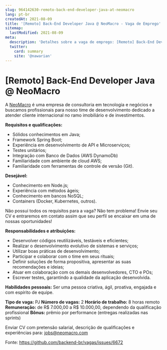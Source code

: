 ```yaml
---
slug: 964142630-remoto-back-end-developer-java-at-neomacro
lang: pt-br
createdAt: 2021-08-09
title: '[Remoto] Back-End Developer Java @ NeoMacro - Vaga de Emprego'
sitemap:
  lastModified: 2021-08-09
meta:
  description: 'Detalhes sobre a vaga de emprego: [Remoto] Back-End Developer Java @ NeoMacro'
  twitter:
    card: summary
    site: '@nawarian'
---
```


# [Remoto] Back-End Developer Java @ NeoMacro

A [NeoMacro](https://www.neomacro.com/) é uma empresa de consultoria em tecnologia e negócios e buscamos profissionais para nosso time de desenvolvimento dedicado a atender cliente internacional no ramo imobiliário e de investimentos.

**Requisitos e qualificações:** 
- Sólidos conhecimentos em Java; 
- Framework Spring Boot;
- Experiência em desenvolvimento de API e Microserviços; 
- Testes unitários;
- Integração com Banco de Dados (AWS DynamoDb)
- Familiaridade com ambiente de cloud AWS;
- Familiaridade com ferramentas de controle de versão (Git).

**Desejável:**
- Conhecimento em Node.js;
- Experiência com métodos ágeis;
- Conhecimento em bancos NoSQL;
- Containers (Docker, Kubernetes, outros).

Não possui todos os requisitos para a vaga? Não tem problema! Envie seu CV e entraremos em contato assim que seu perfil se encaixar em uma de nossas oportunidades!

**Responsabilidades e atribuições:** 
- Desenvolver códigos reutilizáveis, testáveis e eficientes;
- Realizar o desenvolvimento evolutivo de sistemas e serviços;
- Utilizar boas práticas de desenvolvimento;
- Participar e colaborar com o time em seus rituais;
- Definir soluções de forma propositiva, apresentar as suas recomendações e ideias;
- Atuar em colaboração com os demais desenvolvedores, CTO e POs;
- Escrever testes, garantindo a qualidade da aplicação desenvolvida.

**Habilidades pessoais:**
Ser uma pessoa criativa, ágil, proativa, engajada e com espírito de equipe.

**Tipo de vaga:** PJ
**Número de vagas:** 2
**Horário de trabalho:** 8 horas remoto
**Remuneração:** de R$ 7.000,00 a R$ 10.000,00, dependendo da qualificação profissional
**Bônus:** prêmio por performance (entregas realizadas nas sprints)

Enviar CV com pretensão salarial, descrição de qualificações e experiências para: [jobs@neomacro.com](mailto:jobs@neomacro.com)

Fonte: https://github.com/backend-br/vagas/issues/6672